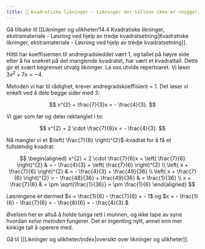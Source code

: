 ```yaml
---
title: 📄 Kvadratiske likninger - Likninger der tallene ikke er «hyggelige»
---
```

Gå tilbake til [[Likninger og ulikheter/14.4 Kvadratiske likninger, ekstramateriale - Løsning ved hjelp av tredje kvadratsetning|Kvadratiske likninger, ekstramateriale - Løsning ved hjelp av tredje kvadratsetning]].

Hittil har koeffisienten til andregradsleddet vært 1, og tallet på høyre side etter å ha snekret på det manglende kvadratet, har vært et kvadrattall. Dette gir et svært begrenset utvalg likninger. La oss utvide repertoaret. Vi løser $3x^{2} + 7x = - 4$. 


Metoden vi har til rådighet, krever andregradskoeffisient = 1. Det løser  vi enkelt ved å dele begge sider med 3:

$$
x^{2} + \frac{7}{3}x = - \frac{4}{3}.
$$

Vi gjør som før og deler rektanglet i to:

$$
x^{2} + 2 \cdot \frac{7}{6}x = - \frac{4}{3}.
$$

Nå mangler vi et $\left( \frac{7}{6} \right)^{2}$-kvadrat for å få et
fullstendig kvadrat:

$$
\begin{aligned} 
x^{2} + 2 \cdot \frac{7}{6}x + \left( \frac{7}{6} \right)^{2} 
& = - \frac{4}{3} + \left( \frac{7}{6} \right)^{2}
\\
\left( x + \frac{7}{6} \right)^{2} 
& = - \frac{4}{3} + \frac{49}{36}
\\
\left( x + \frac{7}{6} \right)^{2} = - \frac{48}{36} + \frac{49}{36} & = \frac{1}{36}
\\
x + \frac{7}{6} 
& = \pm \sqrt{\frac{1}{36}} = \pm \frac{1}{6}
\end{aligned} 
$$

Løsningene er dermed $x = \frac{1}{6} - \frac{7}{6} = - 1$ og
$x = - \frac{1}{6} - \frac{7}{6} = - \frac{8}{6} = - \frac{4}{3}.$

Øvelsen her er altså å holde tunga rett i munnen, og ikke tape av syne
hvordan *selve metoden* fungerer. Det er ingenting nytt, annet enn mer
kinkige tall å operere med.



Gå til [[Likninger og ulikheter/index|oversikt over likninger og ulikheter]].